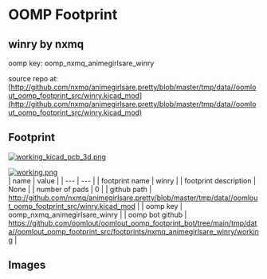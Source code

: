 # OOMP Footprint  
## winry  by nxmq  
  
oomp key: oomp_nxmq_animegirlsare_winry  
  
source repo at: [http://github.com/nxmq/animegirlsare.pretty/blob/master/tmp/data//oomlout_oomp_footprint_src/winry.kicad_mod](http://github.com/nxmq/animegirlsare.pretty/blob/master/tmp/data//oomlout_oomp_footprint_src/winry.kicad_mod)  
## Footprint  
  
[![working_kicad_pcb_3d.png](working_kicad_pcb_3d_600.png)](working_kicad_pcb_3d.png)  
  
[![working.png](working_600.png)](working.png)  
| name | value | 
| --- | --- | 
| footprint name | winry | 
| footprint description | None | 
| number of pads | 0 | 
| github path | http://github.com/nxmq/animegirlsare.pretty/blob/master/tmp/data//oomlout_oomp_footprint_src/winry.kicad_mod | 
| oomp key | oomp_nxmq_animegirlsare_winry | 
| oomp bot github | https://github.com/oomlout/oomlout_oomp_footprint_bot/tree/main/tmp/data//oomlout_oomp_footprint_src/footprints/nxmq_animegirlsare_winry/working | 
## Images  
